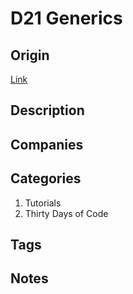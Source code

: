 # D21 Generics

## Origin

[Link](https://www.hackerrank.com/challenges/30-generics)

## Description

## Companies

## Categories

1. Tutorials
1. Thirty Days of Code

## Tags

## Notes
